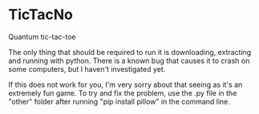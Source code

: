 # TicTacNo
Quantum tic-tac-toe

The only thing that should be required to run it is downloading, extracting and running with python. There is a known bug that causes it to crash on some computers, but I haven't investigated yet.

If this does not work for you, I'm very sorry about that seeing as it's an extremely fun game. To try and fix the problem, use the .py file in the "other" folder after running "pip install pillow" in the command line.
